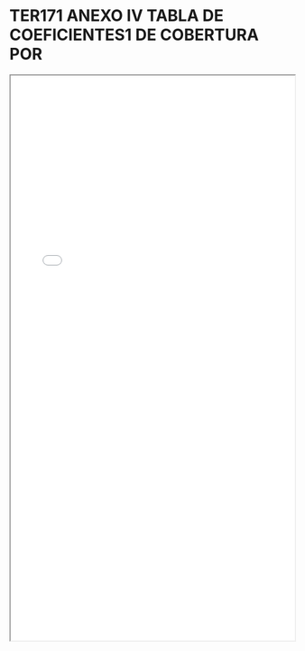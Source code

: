 
# TER171 ANEXO IV TABLA DE COEFICIENTES1 DE COBERTURA POR

<iframe src="../TER171 ANEXO IV TABLA DE COEFICIENTES1 DE COBERTURA POR.pdf" width="100%" height="1000px"></iframe>

